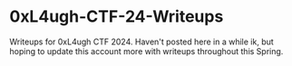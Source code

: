 # 0xL4ugh-CTF-24-Writeups
Writeups for 0xL4ugh CTF 2024. Haven't posted here in a while ik, but hoping to update this account more with writeups throughout this Spring.
